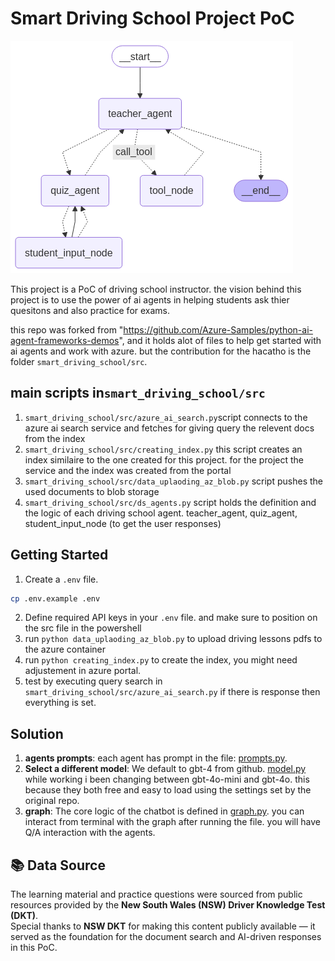 # Smart Driving School Project PoC

![AI agents based Architecture](./smart_driving_school/artifact/workflow_graph.png)


This project is a PoC of driving school instructor. the vision behind this project is to use the power of ai agents in helping students ask thier quesitons and also practice for exams. 

this repo was forked from "https://github.com/Azure-Samples/python-ai-agent-frameworks-demos", and it holds alot of files to help get started with ai agents and work with azure. but the contribution for the hacatho is the folder `smart_driving_school/src`.

## main scripts in`smart_driving_school/src`

1. `smart_driving_school/src/azure_ai_search.py`script connects to the azure ai search service and fetches for giving query the relevent docs from the index
2. `smart_driving_school/src/creating_index.py` this script creates an index similaire to the one created for this project. for the project the service and the index was created from the portal
3. `smart_driving_school/src/data_uplaoding_az_blob.py` script pushes the used documents to blob storage
4. `smart_driving_school/src/ds_agents.py` script holds the definition and the logic of each driving school agent. teacher_agent, quiz_agent, student_input_node (to get the user responses)


## Getting Started


1. Create a `.env` file.

```bash
cp .env.example .env
```

2. Define required API keys in your `.env` file. and make sure to position on the src file in the powershell
3. run `python data_uplaoding_az_blob.py` to upload driving lessons pdfs to the azure container
4. run `python creating_index.py` to create the index, you might need adjustement in azure portal.
5. test by executing query search in `smart_driving_school/src/azure_ai_search.py` if there is response then everything is set.

## Solution 

1. **agents prompts**: each agent has prompt in the file:  [prompts.py](./smart_driving_school/src/prompts.py).
2. **Select a different model**: We default to gbt-4 from github. [model.py](./smart_driving_school/src/model.py) while working i been changing between gbt-4o-mini and gbt-4o. this because they both free and easy to load using the settings set by the original repo.
3. **graph**: The core logic of the chatbot is defined in [graph.py](/smart_driving_school/src/graph.py). you can interact from terminal with the graph after running the file. you will have Q/A interaction with the agents.

## 📚 Data Source

The learning material and practice questions were sourced from public resources provided by the **New South Wales (NSW) Driver Knowledge Test (DKT)**.  
Special thanks to **NSW DKT** for making this content publicly available — it served as the foundation for the document search and AI-driven responses in this PoC.

